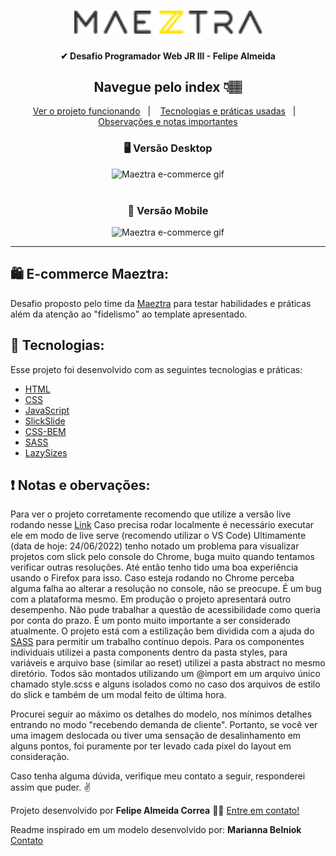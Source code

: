 <h1 align="center">
  <img src="/img/logo-maeztra-novo.png.png" width="300px">
</h1>

<h4 align="center"> 
	✔ Desafio Programador Web JR III - Felipe Almeida
</h4>

<h2 align="center">
    Navegue pelo index 👇🏽
</h2>

<p align="center">
  <a href="https://felipealmeidacorrea.github.io/layout/">Ver o projeto funcionando</a>&nbsp;&nbsp;&nbsp;|&nbsp;&nbsp;&nbsp;
  <a href="#Tecnologias">Tecnologias e práticas usadas</a>&nbsp;&nbsp;&nbsp;|&nbsp;&nbsp;&nbsp;
  <a href="#Licença">Observações e notas importantes</a>
</p>


<div align="center">
    <h3>🖥 Versão Desktop</h3>
    <img src="https://i.ibb.co/r7Vm1NJ/desktop.gif" alt="Maeztra e-commerce gif" height="300px"> <br><br>
    <h3>📱 Versão Mobile</h3>
    <img src="https://i.ibb.co/59mtS3P/mobile.gif" alt="Maeztra e-commerce gif" height="300px">
</div>
<hr>

## 🛍 E-commerce Maeztra:

Desafio proposto pelo time da [Maeztra][maeztra] para testar habilidades e práticas além da atenção ao "fidelismo" ao template apresentado.

## 🚀 Tecnologias:

Esse projeto foi desenvolvido com as seguintes tecnologias e práticas:

- [HTML][html]
- [CSS][css]
- [JavaScript][js]
- [SlickSlide][slickslide]
- [CSS-BEM][cssbem]
- [SASS][sass]
- [LazySizes][lazysizes]


## ❗ Notas e obervações:

Para ver o projeto corretamente recomendo que utilize a versão live rodando nesse [Link][projeto]
Caso precisa rodar localmente é necessário executar ele em modo de live serve  (recomendo utilizar o VS Code)
Ultimamente (data de hoje: 24/06/2022) tenho notado um problema para visualizar projetos com slick pelo console do Chrome, buga muito quando tentamos verificar outras resoluções. Até então tenho tido uma boa experiência usando o Firefox para isso. Caso esteja rodando no Chrome perceba alguma falha ao alterar a resolução no console, não se preocupe. É um bug com a plataforma mesmo. Em produção o projeto apresentará outro desempenho.
Não pude trabalhar a questão de acessibilidade como queria por conta do prazo. É um ponto muito importante a ser considerado atualmente.
O projeto está com a estilização bem dividida com a ajuda do [SASS][sass] para permitir um trabalho contínuo depois. Para os componentes individuais utilizei a pasta components dentro da pasta styles, para variáveis e arquivo base (similar ao reset) utilizei a pasta abstract no mesmo diretório. Todos são montados utilizando um @import em um arquivo único chamado style.scss e alguns isolados como no caso dos arquivos de estilo do slick e também de um modal feito de última hora.

Procurei seguir ao máximo os detalhes do modelo, nos mínimos detalhes entrando no modo "recebendo demanda de cliente". Portanto, se você ver uma imagem deslocada ou tiver uma sensação de desalinhamento em alguns pontos, foi puramente por ter levado cada pixel do layout em consideração. 

Caso tenha alguma dúvida, verifique meu contato a seguir, responderei assim que puder. ✌️


Projeto desenvolvido  por **Felipe Almeida Correa** 👩‍💻 [Entre em contato!][linkedin]

Readme inspirado em um modelo desenvolvido por: **Marianna Belniok** [Contato][credits]


[sass]: https://sass-lang.com 
[html]: https://developer.mozilla.org/pt-BR/docs/Web/HTML
[css]: https://developer.mozilla.org/pt-BR/docs/Web/CSS
[cssbem]: http://getbem.com/introduction
[js]: https://developer.mozilla.org/pt-BR/docs/Web/JavaScript
[slickslide]: https://kenwheeler.github.io/slick
[git]: https://git-scm.com
[linkedin]: https://www.linkedin.com/in/felipealmeidacorrea
[maeztra]: https://maeztra.com/
[lazysizes]: https://github.com/aFarkas/lazysizes
[credits]: https://www.linkedin.com/in/marianna-belniok
[projeto]:https://felipealmeidacorrea.github.io/layout
